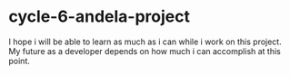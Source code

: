 # cycle-6-andela-project

I hope i will be able to learn as much as i can while i work on this project. My future as a developer depends on how much i can accomplish at this point.
